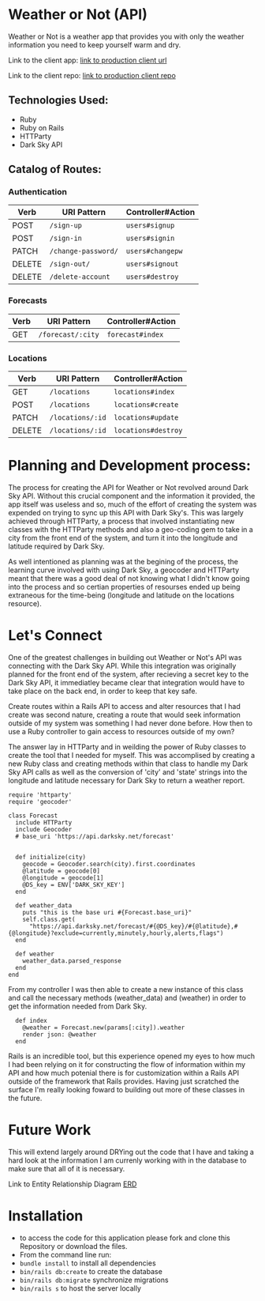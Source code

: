 # Weather or Not (API)

Weather or Not is a weather app that provides you with only the weather
information you need to keep yourself warm and dry.

Link to the client app:
[link to production client url](https://simonpringlewallace.github.io/weather-or-not-client/#/)

Link to the client repo:
[link to production client repo](https://github.com/SimonPringleWallace/weather-or-not-client)


## Technologies Used:
  - Ruby
  - Ruby on Rails
  - HTTParty
  - Dark Sky API


## Catalog of Routes:

### Authentication

| Verb   | URI Pattern            | Controller#Action |
|--------|------------------------|-------------------|
| POST   | `/sign-up`             | `users#signup`    |
| POST   | `/sign-in`             | `users#signin`    |
| PATCH  | `/change-password/`    | `users#changepw`  |
| DELETE | `/sign-out/`           | `users#signout`   |
| DELETE | `/delete-account`      | `users#destroy`   |


### Forecasts

| Verb   | URI Pattern            | Controller#Action |
|--------|------------------------|-------------------|
| GET    | `/forecast/:city`     | `forecast#index`    |

### Locations

| Verb   | URI Pattern            | Controller#Action |
|--------|------------------------|-------------------|
| GET    | `/locations`           | `locations#index`    |
| POST   | `/locations`           | `locations#create`   |
| PATCH  | `/locations/:id`       | `locations#update`   |
| DELETE | `/locations/:id`       | `locations#destroy`  |



# Planning and Development process:
The process for creating the API for Weather or Not revolved around Dark Sky API.
Without this crucial component and the information it provided, the app itself
was useless and so, much of the effort of creating the system was expended on
trying to sync up this API with Dark Sky's. This was largely achieved through
HTTParty, a process that involved instantiating new classes with the HTTParty
methods and also a geo-coding gem to take in a city from the front end of the
system, and turn it into the longitude and latitude required by Dark Sky.

As well intentioned as planning was at the begining of the process, the learning
curve involved with using Dark Sky, a geocoder and HTTParty meant that there
was a good deal of not knowing what I didn't know going into the process and so
certian properties of resourses ended up being extraneous for the time-being
(longitude and latitude on the locations resource).

# Let's Connect
One of the greatest challenges in building out Weather or Not's API was
connecting with the Dark Sky API. While this integration was originally
planned for the front end of the system, after recieving a secret key to the
Dark Sky API, it immediatley became clear that integration would have to take
place on the back end, in order to keep that key safe.

Create routes within a Rails API to access and alter resources that I had create
was second nature, creating a route that would seek information outside of my
system was something I had never done before. How then to use a Ruby controller
to gain access to resources outside of my own?

The answer lay in HTTParty and in weilding the power of Ruby classes to create
the tool that I needed for myself. This was accomplised by creating a new Ruby
class and creating methods within that class to handle my Dark Sky API calls as
well as the conversion of 'city' and 'state' strings into the longitude and
latitude necessary for Dark Sky to return a weather report.

```
require 'httparty'
require 'geocoder'

class Forecast
  include HTTParty
  include Geocoder
  # base_uri 'https://api.darksky.net/forecast'


  def initialize(city)
    geocode = Geocoder.search(city).first.coordinates
    @latitude = geocode[0]
    @longitude = geocode[1]
    @DS_key = ENV['DARK_SKY_KEY']
  end

  def weather_data
    puts "this is the base uri #{Forecast.base_uri}"
    self.class.get(
      "https://api.darksky.net/forecast/#{@DS_key}/#{@latitude},#{@longitude}?exclude=currently,minutely,hourly,alerts,flags")
  end

  def weather
    weather_data.parsed_response
  end
end
```

From my controller I was then able to create a new instance of this class and
call the necessary methods (weather_data) and (weather) in order to get the
information needed from Dark Sky.

```class ForecastController < OpenReadController
  def index
    @weather = Forecast.new(params[:city]).weather
    render json: @weather
  end
```
Rails is an incredible tool, but this experience opened my eyes to how much
I had been relying on it for constructing the flow of information within my API
and how much potenial there is for customization within a Rails API outside of
the framework that Rails provides. Having just scratched the surface I'm really
looking foward to building out more of these classes in the future.

# Future Work
This will extend largely around DRYing out the code that I have and taking a
hard look at the information I am currenly working with in the database to make
sure that all of it is necessary.

Link to Entity Relationship Diagram [ERD](./public/WON_ERD.png)

# Installation
- to access the code for this application please fork and clone this Repository or download the files.
- From the command line run:
- ```bundle install``` to install all dependencies
- ```bin/rails db:create``` to create the database
- ```bin/rails db:migrate``` synchronize migrations
- ```bin/rails s``` to host the server locally
